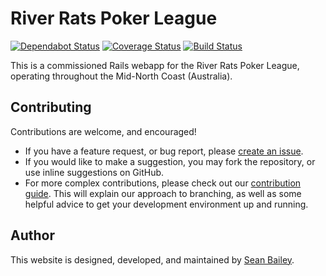 # River Rats Poker League

[![Dependabot Status](https://api.dependabot.com/badges/status?host=github&repo=sean0x42/riverrats.com.au&identifier=126777895)](https://dependabot.com)
[![Coverage Status](https://coveralls.io/repos/github/sean0x42/riverrats.com.au/badge.svg?branch=master)](https://coveralls.io/github/sean0x42/riverrats.com.au?branch=master)
[![Build Status](https://travis-ci.com/sean0x42/riverrats.com.au.svg?token=y4PzktMpXpMzBmaZHNGq&branch=develop)](https://travis-ci.com/sean0x42/riverrats.com.au)

This is a commissioned Rails webapp for the River Rats Poker League, operating
throughout the Mid-North Coast (Australia).

## Contributing

Contributions are welcome, and encouraged!

 * If you have a feature request, or bug report, please [create an issue](https://github.com/sean0x42/riverrats.com.au/issues/new).
 * If you would like to make a suggestion, you may fork the repository, or use inline suggestions on GitHub.
 * For more complex contributions, please check out our [contribution guide](https://github.com/sean0x42/riverrats.com.au/blob/master/CONTRIBUTING.md). This will explain our approach to branching, as well as some helpful advice to get your development environment up and running.

## Author

This website is designed, developed, and maintained by
[Sean Bailey](https://www.seanbailey.io).

